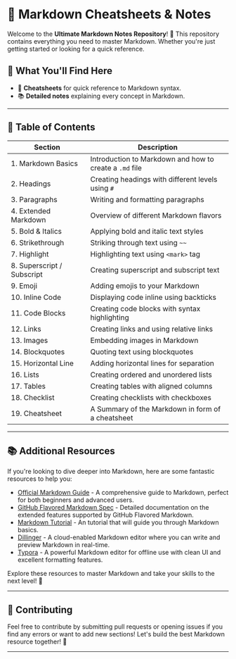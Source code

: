 # 📝 Markdown Cheatsheets & Notes

Welcome to the **Ultimate Markdown Notes Repository**! 🚀 This repository contains everything you need to master Markdown. Whether you're just getting started or looking for a quick reference.

## 🎯 What You'll Find Here

- 🔖 **Cheatsheets** for quick reference to Markdown syntax.
- 📚 **Detailed notes** explaining every concept in Markdown.

---

## 📑 Table of Contents

| Section | Description |
|---------|-------------|
| 1. Markdown Basics | Introduction to Markdown and how to create a `.md` file |
| 2. Headings | Creating headings with different levels using `#` |
| 3. Paragraphs | Writing and formatting paragraphs |
| 4. Extended Markdown | Overview of different Markdown flavors |
| 5. Bold & Italics | Applying bold and italic text styles |
| 6. Strikethrough | Striking through text using `~~` |
| 7. Highlight | Highlighting text using `<mark>` tag |
| 8. Superscript / Subscript | Creating superscript and subscript text |
| 9. Emoji | Adding emojis to your Markdown |
| 10. Inline Code | Displaying code inline using backticks |
| 11. Code Blocks | Creating code blocks with syntax highlighting |
| 12. Links| Creating links and using relative links |
| 13. Images | Embedding images in Markdown |
| 14. Blockquotes | Quoting text using blockquotes |
| 15. Horizontal Line | Adding horizontal lines for separation |
| 16. Lists | Creating ordered and unordered lists |
| 17. Tables | Creating tables with aligned columns |
| 18. Checklist | Creating checklists with checkboxes |
| 19. Cheatsheet | A Summary of the Markdown in form of a cheatsheet |

---

## 📚 Additional Resources

If you're looking to dive deeper into Markdown, here are some fantastic resources to help you:

- [Official Markdown Guide](https://www.markdownguide.org) - A comprehensive guide to Markdown, perfect for both beginners and advanced users.
- [GitHub Flavored Markdown Spec](https://github.github.com/gfm/) - Detailed documentation on the extended features supported by GitHub Flavored Markdown.
- [Markdown Tutorial](https://youtu.be/_PPWWRV6gbA?si=D8onpr4cWBte2Upl) - An tutorial that will guide you through Markdown basics.
- [Dillinger](https://dillinger.io/) - A cloud-enabled Markdown editor where you can write and preview Markdown in real-time.
- [Typora](https://typora.io/) - A powerful Markdown editor for offline use with clean UI and excellent formatting features.

Explore these resources to master Markdown and take your skills to the next level! 🚀

---

## 💬 Contributing

Feel free to contribute by submitting pull requests or opening issues if you find any errors or want to add new sections! Let's build the best Markdown resource together! 🤝

---

